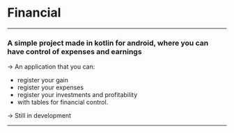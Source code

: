 # Financial

---

### A simple project made in kotlin for android, where you can have control of expenses and earnings

→ An application that you can:

- register your gain
- register your expenses
- register your investments and profitability
- with tables for financial control.

→ Still in development

---